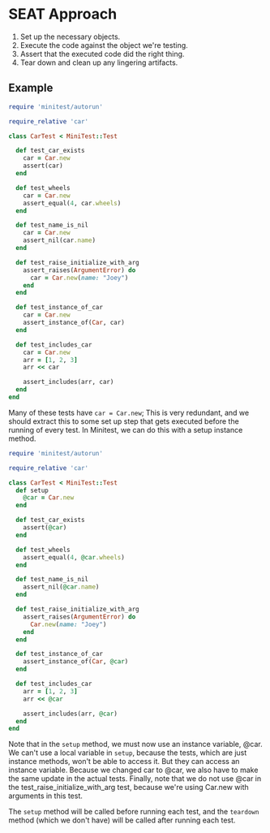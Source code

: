 # SEAT Approach

1. Set up the necessary objects.
2. Execute the code against the object we're testing.
3. Assert that the executed code did the right thing.
4. Tear down and clean up any lingering artifacts.

## Example

```ruby
require 'minitest/autorun'

require_relative 'car'

class CarTest < MiniTest::Test

  def test_car_exists
    car = Car.new
    assert(car)
  end

  def test_wheels
    car = Car.new
    assert_equal(4, car.wheels)
  end

  def test_name_is_nil
    car = Car.new
    assert_nil(car.name)
  end

  def test_raise_initialize_with_arg
    assert_raises(ArgumentError) do
      car = Car.new(name: "Joey")
    end
  end

  def test_instance_of_car
    car = Car.new
    assert_instance_of(Car, car)
  end

  def test_includes_car
    car = Car.new
    arr = [1, 2, 3]
    arr << car

    assert_includes(arr, car)
  end
end
```

Many of these tests have `car = Car.new`;  This is very redundant, and we should extract this to some set up step that gets executed before the running of every test. In Minitest, we can do this with a setup instance method.

```ruby
require 'minitest/autorun'

require_relative 'car'

class CarTest < MiniTest::Test
  def setup
    @car = Car.new
  end

  def test_car_exists
    assert(@car)
  end

  def test_wheels
    assert_equal(4, @car.wheels)
  end

  def test_name_is_nil
    assert_nil(@car.name)
  end

  def test_raise_initialize_with_arg
    assert_raises(ArgumentError) do
      Car.new(name: "Joey")
    end
  end

  def test_instance_of_car
    assert_instance_of(Car, @car)
  end

  def test_includes_car
    arr = [1, 2, 3]
    arr << @car

    assert_includes(arr, @car)
  end
end
```

Note that in the `setup` method, we must now use an instance variable, @car. We can't use a local variable in `setup`, because the tests, which are just instance methods, won't be able to access it. But they can access an instance variable. Because we changed car to @car, we also have to make the same update in the actual tests. Finally, note that we do not use @car in the test_raise_initialize_with_arg test, because we're using Car.new with arguments in this test.

The `setup` method will be called before running each test, and the `teardown` method (which we don't have) will be called after running each test.